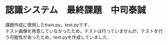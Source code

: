 # 認識システム　最終課題　中司泰誠

課題作成に使用したtrain.py，test.pyです．  
テスト画像を用意していなかったため，テストは行っていませんが，テストを行う可能性があったため，test.pyを作成していました．
